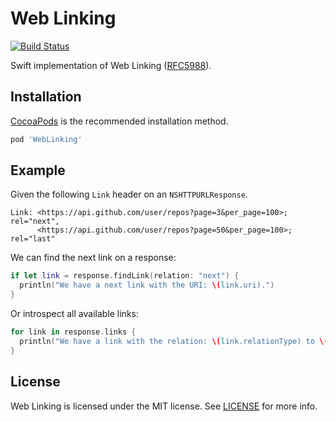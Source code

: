 Web Linking
===========

[![Build Status](http://img.shields.io/travis/kylef/WebLinking.swift/master.svg?style=flat)](https://travis-ci.org/kylef/WebLinking.swift)

Swift implementation of Web Linking ([RFC5988](https://tools.ietf.org/html/rfc5988)).

## Installation

[CocoaPods](http://cocoapods.org/) is the recommended installation method.

```ruby
pod 'WebLinking'
```

## Example

Given the following `Link` header on an `NSHTTPURLResponse`.

```
Link: <https://api.github.com/user/repos?page=3&per_page=100>; rel="next",
      <https://api.github.com/user/repos?page=50&per_page=100>; rel="last"
```

We can find the next link on a response:

```swift
if let link = response.findLink(relation: "next") {
  println("We have a next link with the URI: \(link.uri).")
}
```

Or introspect all available links:

```swift
for link in response.links {
  println("We have a link with the relation: \(link.relationType) to \(link.uri).")
}
```

## License

Web Linking is licensed under the MIT license. See [LICENSE](LICENSE) for more
info.

